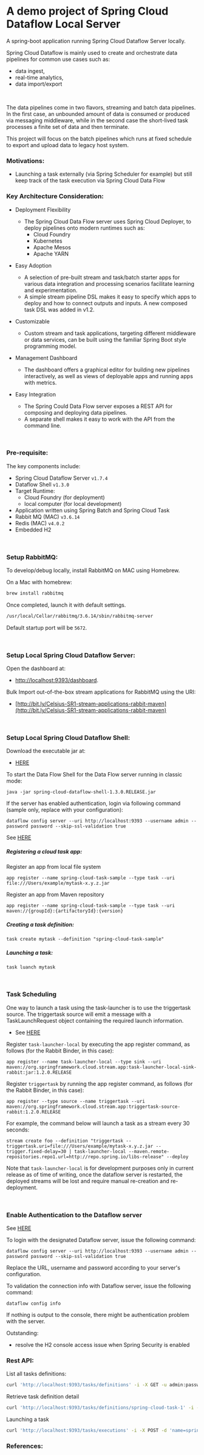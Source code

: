 # A demo project of Spring Cloud Dataflow Local Server
A spring-boot application running Spring Cloud Dataflow Server locally. 

Spring Cloud Dataflow is mainly used to create and orchestrate data 
pipelines for common use cases such as: 
- data ingest, 
- real-time analytics,  
- data import/export
<br/>

The data pipelines come in two flavors, streaming and batch data pipelines. 
In the first case, an unbounded amount of data is consumed or produced via 
messaging middleware, while in the second case the short-lived task processes 
a finite set of data and then terminate.
<br/>

This project will focus on the batch pipelines which runs at fixed schedule 
to export and upload data to legacy host system.
<br/>

### Motivations:
- Launching a task externally (via Spring Scheduler for example) but still 
keep track of the task execution via Spring Cloud Data Flow


### Key Architecture Consideration:
- Deployment Flexibility
    - The Spring Cloud Data Flow server uses Spring Cloud Deployer, to deploy 
    pipelines onto modern runtimes such as:
        - Cloud Foundry
        - Kubernetes
        - Apache Mesos
        - Apache YARN
        
- Easy Adoption
    - A selection of pre-built stream and task/batch starter apps for various 
    data integration and processing scenarios facilitate learning and 
    experimentation.
    - A simple stream pipeline DSL makes it easy to specify which apps to deploy 
    and how to connect outputs and inputs. A new composed task DSL was added in 
    v1.2.
    
- Customizable
    - Custom stream and task applications, targeting different middleware or 
    data services, can be built using the familiar Spring Boot style programming 
    model.
    
- Management Dashboard
    - The dashboard offers a graphical editor for building new pipelines interactively, 
    as well as views of deployable apps and running apps with metrics.
    
- Easy Integration
    - The Spring Could Data Flow server exposes a REST API for composing and deploying data pipelines. 
    - A separate shell makes it easy to work with the API from the command line.      
<br/>


### Pre-requisite:
The key components include:
- Spring Cloud Dataflow Server `v1.7.4`
- Dataflow Shell `v1.3.0`
- Target Runtime:
    - Cloud Foundry (for deployment)
    - local computer (for local development)
- Application written using Spring Batch and Spring Cloud Task
- Rabbit MQ (MAC) `v3.6.14`
- Redis (MAC) `v4.0.2`
- Embedded H2

<br/>


### Setup RabbitMQ:
To develop/debug locally, install RabbitMQ on MAC using Homebrew.

On a Mac with homebrew:
```sh        
brew install rabbitmq
```
Once completed, launch it with default settings.
```sh
/usr/local/Cellar/rabbitmq/3.6.14/sbin/rabbitmq-server
```

Default startup port will be `5672`.

<br/>


### Setup Local Spring Cloud Dataflow Server: 
Open the dashboard at:
- [http://localhost:9393/dashboard](http://localhost:9393/dashboard).

Bulk Import out-of-the-box stream applications for RabbitMQ using the URI:
- [http://bit.ly/Celsius-SR1-stream-applications-rabbit-maven](http://bit.ly/Celsius-SR1-stream-applications-rabbit-maven) 

<br/>


### Setup Local Spring Cloud Dataflow Shell:
Download the executable jar at:
- [HERE](https://repo.spring.io/libs-release/org/springframework/cloud/spring-cloud-dataflow-shell/1.3.0.RELEASE/)

To start the Data Flow Shell for the Data Flow server running in classic mode: 
```
java -jar spring-cloud-dataflow-shell-1.3.0.RELEASE.jar
```

If the server has enabled authentication, login via following command (sample only, replace with your configuration):
```
dataflow config server --uri http://localhost:9393 --username admin --password password --skip-ssl-validation true
```

See [HERE](https://docs.spring.io/spring-cloud-dataflow/docs/current/reference/htmlsingle/#configuration-security-authentication-via-shell)


##### Registering a cloud task app:
Register an app from local file system
```
app register --name spring-cloud-task-sample --type task --uri file:///Users/example/mytask-x.y.z.jar
```

Register an app from Maven repository
```
app register --name spring-cloud-task-sample --type task --uri maven://{groupId}:{artifactoryId}:{version}
```

##### Creating a task definition:
```
task create mytask --definition "spring-cloud-task-sample"
```

##### Launching a task:
```
task luanch mytask
``` 

<br/>

### Task Scheduling
One way to launch a task using the task-launcher is to use the triggertask source. The triggertask 
source will emit a message with a TaskLaunchRequest object containing the required launch information.  
- See [HERE](https://docs.spring.io/spring-cloud-dataflow/docs/current/reference/htmlsingle/#spring-cloud-dataflow-launch-tasks-from-stream)

Register `task-launcher-local` by executing the app register command, as follows (for the Rabbit Binder, in this case):
```
app register --name task-launcher-local --type sink --uri maven://org.springframework.cloud.stream.app:task-launcher-local-sink-rabbit:jar:1.2.0.RELEASE
```

Register `triggertask` by running the app register command, as follows (for the Rabbit Binder, in this case):
```
app register --type source --name triggertask --uri maven://org.springframework.cloud.stream.app:triggertask-source-rabbit:1.2.0.RELEASE
```

For example, the command below will launch a task as a stream every 30 seconds:
```
stream create foo --definition "triggertask --triggertask.uri=file:///Users/example/mytask-x.y.z.jar --trigger.fixed-delay=30 | task-launcher-local --maven.remote-repositories.repo1.url=http://repo.spring.io/libs-release" --deploy
```

Note that `task-launcher-local` is for development purposes only in current release as of time of writing, once 
the dataflow server is restarted, the deployed streams will be lost and require manual re-creation and re-deployment.

<br/>

### Enable Authentication to the Dataflow server
See [HERE](https://docs.spring.io/spring-cloud-dataflow/docs/current/reference/htmlsingle/#configuration-security-basic-authentication)

To login with the designated Dataflow server, issue the following command:
```
dataflow config server --uri http://localhost:9393 --username admin --password password --skip-ssl-validation true
```
Replace the URL, username and password according to your server's configuration.

To validation the connection info with Dataflow server, issue the following command:
```
dataflow config info
```
If nothing is output to the console, there might be authentication problem with the server.

Outstanding:
- resolve the H2 console access issue when Spring Security is enabled

### Rest API:
List all tasks definitions:
```sh
curl 'http://localhost:9393/tasks/definitions' -i -X GET -u admin:password
```

Retrieve task definition detail
```sh
curl 'http://localhost:9393/tasks/definitions/spring-cloud-task-1' -i -X GET -u admin:password
```

Launching a task
```sh
curl 'http://localhost:9393/tasks/executions' -i -X POST -d 'name=spring-cloud-task-1' -u admin:password
```

### References:

<br/>